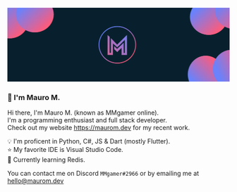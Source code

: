 ![header image](https://raw.githubusercontent.com/MM-coder/branding/master/Social/Twitter/twitter_banner.png)

### 👋 I'm Mauro M.

Hi there, I'm Mauro M. (known as MMgamer online).  
I'm a programming enthusiast and full stack developer.  
Check out my website https://maurom.dev for my recent work.

:bulb: I'm proficent in Python, C#, JS & Dart (mostly Flutter).  
:star: My favorite IDE is Visual Studio Code.  
:mag_right: Currently learning Redis.  

 You can contact me on Discord `MMgamer#2966` or by emailing me at [hello@maurom.dev](mailto:hello@maurom.dev)
